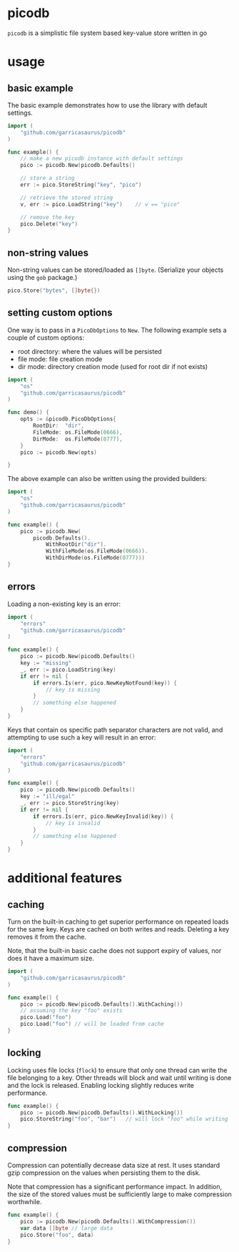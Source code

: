 # picodb

`picodb` is a simplistic file system based key-value store written in go

# usage

## basic example

The basic example demonstrates how to use the library with default settings.

```go
import (
	"github.com/garricasaurus/picodb"
)

func example() {
    // make a new picodb instance with default settings
    pico := picodb.New(picodb.Defaults()

    // store a string
    err := pico.StoreString("key", "pico")

    // retrieve the stored string
    v, err := pico.LoadString("key")    // v == "pico"

    // remove the key
    pico.Delete("key")
}
```

## non-string values

Non-string values can be stored/loaded as `[]byte`. (Serialize your objects using the `gob` package.)

```go
pico.Store("bytes", []byte{})
```

## setting custom options

One way is to pass in a `PicoDbOptions` to `New`. The following example sets a couple of custom options:

   * root directory: where the values will be persisted
   * file mode: file creation mode
   * dir mode: directory creation mode (used for root dir if not exists)


```go
import (
	"os"
    "github.com/garricasaurus/picodb"
)

func demo() {
	opts := &picodb.PicoDbOptions{
		RootDir:  "dir",
		FileMode: os.FileMode(0666),
		DirMode:  os.FileMode(0777),
	}
	pico := picodb.New(opts)

}
```

The above example can also be written using the provided builders:

```go
import (
	"os"
    "github.com/garricasaurus/picodb"
)

func example() {
	pico := picodb.New(
		picodb.Defaults().
			WithRootDir("dir").
			WithFileMode(os.FileMode(0666)).
			WithDirMode(os.FileMode(0777)))	
}
```

## errors

Loading a non-existing key is an error:

```go
import (
	"errors"
    "github.com/garricasaurus/picodb"
)

func example() {
    pico := picodb.New(picodb.Defaults()
	key := "missing"
    _, err := pico.LoadString(key)
	if err != nil {
		if errors.Is(err, pico.NewKeyNotFound(key)) {
			// key is missing
		}
		// something else happened
	}
}
```

Keys that contain os specific path separator characters are not valid, and attempting to use such a key will result in an error:

```go
import (
	"errors"
    "github.com/garricasaurus/picodb"
)

func example() {
    pico := picodb.New(picodb.Defaults()
	key := "ill/egal"
    _, err := pico.StoreString(key)
	if err != nil {
		if errors.Is(err, pico.NewKeyInvalid(key)) {
			// key is invalid
		}
		// something else happened
	}
}
```

# additional features

## caching

Turn on the built-in caching to get superior performance on repeated loads for the same key. Keys are cached on both writes and reads. Deleting a key removes it from the cache.

Note, that the built-in basic cache does not support expiry of values, nor does it have a maximum size.

```go
import (
    "github.com/garricasaurus/picodb"
)

func example() {
	pico := picodb.New(picodb.Defaults().WithCaching())
	// assuming the key "foo" exists
	pico.Load("foo")
	pico.Load("foo") // will be loaded from cache
}
```

## locking

Locking uses file locks (`flock`) to ensure that only one thread can write the file belonging to a key. Other threads will block and wait until writing is done and the lock is released. Enabling locking slightly reduces write performance.

```go
func example() {
    pico := picodb.New(picodb.Defaults().WithLocking())
    pico.StoreString("foo", "bar")   // will lock "foo" while writing
}
```

## compression

Compression can potentially decrease data size at rest. It uses standard gzip compression on the values when persisting them to the disk.

Note that compression has a significant performance impact. In addition, the size of the stored values must be sufficiently large to make compression worthwhile.

```go
func example() {
    pico := picodb.New(picodb.Defaults().WithCompression())
    var data []byte	// large data	
    pico.Store("foo", data)
}
```